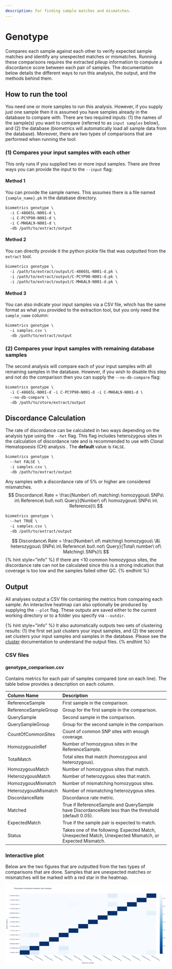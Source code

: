 ```yaml
---
description: For finding sample matches and mismatches.
---
```


# Genotype

Compares each sample against each other to verify expected sample matches and identify any unexpected matches or mismatches. Running these comparisons requires the extracted pileup information to compute a discordance score between each pair of samples. The documentation below details the different ways to run this analysis, the output, and the methods behind them.

## How to run the tool

You need one or more samples to run this analysis. However, if you supply just one sample then it is assumed you have samples already in the database to compare with. There are two required inputs: \(1\) the names of the sample\(s\) you want to compare \(referred to as `input samples` below\), and \(2\) the database \(biometrics will automatically load all sample data from the database\). Moreover, there are two types of comparisons that are performed when running the tool:

### \(1\) Compares your input samples with each other

This only runs if you supplied two or more input samples. There are three ways you can provide the input to the `--input` flag:

#### Method 1
You can provide the sample names. This assumes there is a file named `{sample_name}.pk` in the database directory.

```text
biometrics genotype \
  -i C-48665L-N001-d \
  -i C-PCYP90-N001-d \
  -i C-MH6AL9-N001-d \
  -db /path/to/extract/output
```

#### Method 2
You can directly provide it the python pickle file that was outputted from the `extract` tool.

```text
biometrics genotype \
  -i /path/to/extract/output/C-48665L-N001-d.pk \
  -i /path/to/extract/output/C-PCYP90-N001-d.pk \
  -i /path/to/extract/output/C-MH6AL9-N001-d.pk \
```

#### Method 3
You can also indicate your input samples via a CSV file, which has the same format as what you provided to the extraction tool, but you only need the `sample_name` column:

```text
biometrics genotype \
  -i samples.csv \
  -db /path/to/extract/output
```

### \(2\) Compares your input samples with remaining database samples

The second analysis will compare each of your input samples with all remaining samples in the database. However, if you wish to disable this step and not do the comparison then you can supply the `--no-db-compare` flag:

```text
biometrics genotype \
  -i C-48665L-N001-d -i C-PCYP90-N001-d -i C-MH6AL9-N001-d \
  --no-db-compare \
  -db /path/to/store/extract/output
```

## Discordance Calculation

The rate of discordance can be calculated in two ways depending on the analysis type using the `--het` flag. This flag includes heterozygous sites in the calculation of discordance rate and is recommended to use with Clonal Hematopoesis (CH) analysis . The **default** value is  `FALSE`.

```
biometrics genotype \
  --het FALSE \
  -i samples.csv \
  -db /path/to/extract/output
```

Any samples with a discordance rate of 5% or higher are considered mismatches.
$$
Discordance\ Rate = \frac{Number\ of\ matching\ homozygous\ SNPs\ in\ Reference\ but\ not\ Query}{Number\ of\ homozygous\ SNPs\ in\ Reference}\\
$$

```
biometrics genotype \
  --het TRUE \
  -i samples.csv \
  -db /path/to/extract/output
```


$$
Discordance\ Rate = \frac{Number\ of\ matching\ homozygous\ \&\ heterozygous\ SNPs\ in\ Reference\ but\ not\ Query}{Total\ number\ of\ Matching\ SNPs}\\
$$
{% hint style="info" %}
If there are &lt;10 common homozygous sites, the discordance rate can not be calculated since this is a strong indication that coverage is too low and the samples failed other QC.
{% endhint %}

## Output

All analyses output a CSV file containing the metrics from comparing each sample. An interactive heatmap can also optionally be produced by supplying the `--plot` flag. These outputs are saved either to the current working directory or to a folder you specify via `--outdir`.

{% hint style="info" %}
It also automatically outputs two sets of clustering results: \(1\) the first set just clusters your input samples, and \(2\) the second set clusters your input samples and samples in the database. Please see the [cluster](cluster.md) documentation to understand the output files.
{% endhint %}

### CSV files

#### genotype\_comparison.csv

Contains metrics for each pair of samples compared \(one on each line\). The table below provides a description on each column.

| Column Name | Description |
| :--- | :--- |
| ReferenceSample | First sample in the comparison. |
| ReferenceSampleGroup | Group for the first sample in the comparison. |
| QuerySample | Second sample in the comparison. |
| QuerySampleGroup | Group for the second sample in the comparison. |
| CountOfCommonSites | Count of common SNP sites with enough coverage. |
| HomozygousInRef | Number of homozygous sites in the ReferenceSample. |
| TotalMatch | Total sites that match \(homozygous and heterozygous\). |
| HomozygousMatch | Number of homozygous sites that match. |
| HeterozygousMatch | Number of heterozygous sites that match. |
| HomozygousMismatch | Number of mismatching homozygous sites. |
| HeterozygousMismatch | Number of mismatching heterozygous sites. |
| DiscordanceRate | Discordance rate metric. |
| Matched | True if ReferenceSample and QuerySample have DiscordanceRate less than the threshold \(default 0.05\). |
| ExpectedMatch | True if the sample pair is expected to match. |
| Status | Takes one of the following: Expected Match, Unexpected Match, Unexpected Mismatch, or Expected Mismatch. |

### Interactive plot

Below are the two figures that are outputted from the two types of comparisons that are done. Samples that are unexpected matches or mismatches will be marked with a red star in the heatmap.

![](.gitbook/assets/genotype_comparison_input_only.png)

